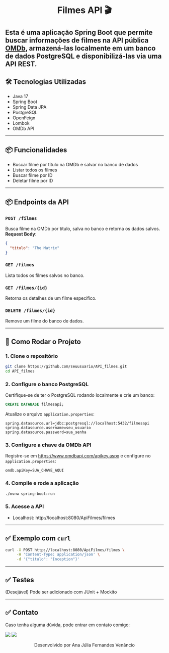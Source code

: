 <h1 align="center">Filmes API 🎬</h1>

Esta é uma aplicação Spring Boot que permite buscar informações de filmes na API pública [OMDb](https://www.omdbapi.com/), armazená-las localmente em um banco de dados PostgreSQL e disponibilizá-las via uma API REST.
---

## 🛠️ Tecnologias Utilizadas

- Java 17
- Spring Boot
- Spring Data JPA
- PostgreSQL
- OpenFeign
- Lombok
- OMDb API

---

## 📦 Funcionalidades

- Buscar filme por título na OMDb e salvar no banco de dados
- Listar todos os filmes
- Buscar filme por ID
- Deletar filme por ID
---

## 📦 Endpoints da API

### `POST /filmes`
Busca filme na OMDb por título, salva no banco e retorna os dados salvos.
**Request Body**:
```json
{
  "titulo": "The Matrix"
}
```

### `GET /filmes`
Lista todos os filmes salvos no banco.

### `GET /filmes/{id}`
Retorna os detalhes de um filme específico.

### `DELETE /filmes/{id}`
Remove um filme do banco de dados.

---

## 🔧 Como Rodar o Projeto

### 1. Clone o repositório
```bash
git clone https://github.com/seuusuario/API_filmes.git
cd API_filmes
```

### 2. Configure o banco PostgreSQL
Certifique-se de ter o PostgreSQL rodando localmente e crie um banco:
```sql
CREATE DATABASE filmesapi;
```

Atualize o arquivo `application.properties`:
```properties
spring.datasource.url=jdbc:postgresql://localhost:5432/filmesapi
spring.datasource.username=seu_usuario
spring.datasource.password=sua_senha
```

### 3. Configure a chave da OMDb API
Registre-se em https://www.omdbapi.com/apikey.aspx e configure no `application.properties`:
```properties
omdb.apiKey=SUA_CHAVE_AQUI
```

### 4. Compile e rode a aplicação
```bash
./mvnw spring-boot:run
```

### 5. Acesse a API
- Localhost: http://localhost:8080/ApiFilmes/filmes

---

## ✅ Exemplo com `curl`
```bash
curl -X POST http://localhost:8080/ApiFilmes/filmes \
     -H 'Content-Type: application/json' \
     -d '{"titulo": "Inception"}'
```

---

## ✅ Testes
(Desejável) Pode ser adicionado com JUnit + Mockito

---

## ✅ Contato

Caso tenha alguma dúvida, pode entrar em contato comigo:

<a href = "mailto:anajuliafv88@gmail.com"><img src="https://img.shields.io/badge/Gmail-D14836?style=for-the-badge&logo=gmail&logoColor=white"></a> 
<a href="https://www.linkedin.com/in/ajuliafernandesv/" target="_blank"><img src="https://img.shields.io/badge/-LinkedIn-%230077B5?style=for-the-badge&logo=linkedin&logoColor=white" target="_blank"></a>

<p align="center"> Desenvolvido por Ana Júlia Fernandes Venâncio </p>
